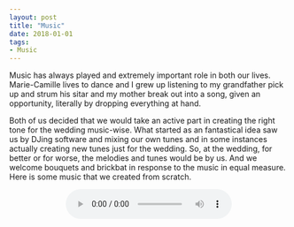 ```yaml
---
layout: post
title: "Music"
date: 2018-01-01
tags: 
- Music
---
```


Music has always played and extremely important role in both our lives. Marie-Camille lives to dance and I grew up listening to my grandfather pick up and strum his sitar and my mother break out into a song, given an opportunity, literally by dropping everything at hand. 

Both of us decided that we would take an active part in creating the right tone for the wedding music-wise. What started as an fantastical idea saw us by DJing software and mixing our own tunes and in some instances actually creating new tunes just for the wedding. So, at the wedding, for better or for worse, the melodies and tunes would be by us. And we welcome bouquets and brickbat in response to the music in equal measure. Here is some music that we created from scratch.

<center>
<audio controls>
 <source src="http://www.aniket.co.uk/b/MWA/Electic_Beat.m4a"
         type='audio/mp4'>
 <!-- The next two lines are only executed if the browser doesn't support MP4 files -->
 <source src="http://www.aniket.co.uk/b/MWA/Electic_Beat.mp3"
         type='audio/ogg; codecs=vorbis'>
 <!-- The next line will only be executed if the browser doesn't support the <audio> tag-->
 <p>Your user agent does not support the HTML5 Audio element.</p>
</audio>

</center>

